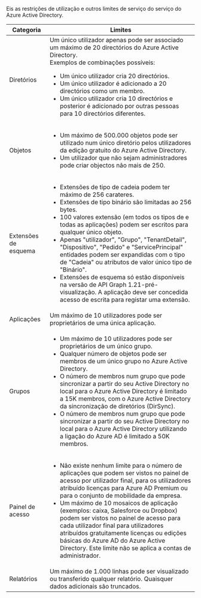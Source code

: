 Eis as restrições de utilização e outros limites de serviço do serviço do Azure Active Directory.

| Categoria | Limites |
|---|---|
| Diretórios | Um único utilizador apenas pode ser associado um máximo de 20 directórios do Azure Active Directory.<br />Exemplos de combinações possíveis: <ul> <li>Um único utilizador cria 20 directórios.</li><li>Um único utilizador é adicionado a 20 directórios como um membro.</li><li>Um único utilizador cria 10 directórios e posterior é adicionado por outras pessoas para 10 directórios diferentes.</li></ul> |  
| Objetos | <ul><li>Um máximo de 500.000 objetos pode ser utilizado num único diretório pelos utilizadores da edição gratuito do Azure Active Directory.</li><li>Um utilizador que não sejam administradores pode criar objectos não mais de 250.</li></ul> |
| Extensões de esquema | <ul><li>Extensões de tipo de cadeia podem ter máximo de 256 carateres. </li><li>Extensões de tipo binário são limitadas ao 256 bytes.</li><li>100 valores extensão (em todos os tipos de e todas as aplicações) podem ser escritos para qualquer único objeto.</li><li>Apenas "utilizador", "Grupo", "TenantDetail", "Dispositivo", "Pedido" e "ServicePrincipal" entidades podem ser expandidas com o tipo de "Cadeia" ou atributos de valor único tipo de "Binário".</li><li>Extensões de esquema só estão disponíveis na versão de API Graph 1.21-pré-visualização. A aplicação deve ser concedida acesso de escrita para registar uma extensão.</li></ul> |
| Aplicações | Um máximo de 10 utilizadores pode ser proprietários de uma única aplicação. |
| Grupos | <ul><li>Um máximo de 10 utilizadores pode ser proprietários de um único grupo.</li><li>Qualquer número de objetos pode ser membros de um único grupo no Azure Active Directory.</li><li>O número de membros num grupo que pode sincronizar a partir do seu Active Directory no local para o Azure Active Directory é limitado a 15K membros, com o Azure Active Directory da sincronização de diretórios (DirSync).</li><li>O número de membros num grupo que pode sincronizar a partir do seu Active Directory no local para o Azure Active Directory utilizando a ligação do Azure AD é limitado a 50K membros.</li></ul> |
| Painel de acesso | <ul><li>Não existe nenhum limite para o número de aplicações que podem ser vistos no painel de acesso por utilizador final, para os utilizadores atribuído licenças para Azure AD Premium ou para o conjunto de mobilidade da empresa.</li><li>Um máximo de 10 mosaicos de aplicação (exemplos: caixa, Salesforce ou Dropbox) podem ser vistos no painel de acesso para cada utilizador final para utilizadores atribuídos gratuitamente licenças ou edições básicas do Azure AD do Azure Active Directory. Este limite não se aplica a contas de administrador.</li></ul> |
| Relatórios | Um máximo de 1.000 linhas pode ser visualizado ou transferido qualquer relatório. Quaisquer dados adicionais são truncados. |
